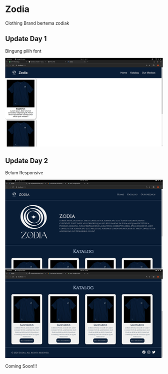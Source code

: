 # Zodia

Clothing Brand bertema zodiak

## Update Day 1
Bingung pilih font

![font](/ss/coba1.png)

## Update Day 2

Belum Responsive

![1](/ss/1.png)
![2](/ss/2.png)


Coming Soon!!!